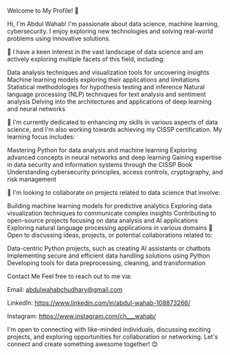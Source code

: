 Welcome to My Profile! 👋

Hi, I'm Abdul Wahab! I'm passionate about  data science, machine learning, cybersecurity. I enjoy exploring new technologies and solving real-world problems using innovative solutions.

👀 I have a keen interest in the vast landscape of data science and am actively exploring multiple facets of this field, including:

Data analysis techniques and visualization tools for uncovering insights Machine learning models 
exploring their applications and limitations Statistical methodologies for hypothesis testing and inference
Natural language processing (NLP) techniques for text analysis and sentiment analysis 
Delving into the architectures and applications of deep learning and neural networks


🌱 I'm currently dedicated to enhancing my skills in various aspects of data science, and I'm also working towards achieving my CISSP certification. My learning focus includes:

Mastering Python for data analysis and machine learning
Exploring advanced concepts in neural networks and deep learning
Gaining expertise in data security and information systems through the CISSP Book
Understanding cybersecurity principles, access controls, cryptography, and risk management


💞️ I'm looking to collaborate on projects related to data science that involve:

Building machine learning models for predictive analytics
Exploring data visualization techniques to communicate complex insights
Contributing to open-source projects focusing on data analysis and AI applications
Exploring natural language processing applications in various domains
🤝 Open to discussing ideas, projects, or potential collaborations related to:

Data-centric Python projects, such as creating AI assistants or chatbots
Implementing secure and efficient data handling solutions using Python
Developing tools for data preprocessing, cleaning, and transformation

Contact Me
Feel free to reach out to me via:

Email: abdulwahabchudhary@gmail.com

LinkedIn: https://www.linkedin.com/in/abdul-wahab-108873266/

Instagram: https://www.instagram.com/ch___wahab/

I'm open to connecting with like-minded individuals, discussing exciting projects, and exploring opportunities for collaboration or networking. Let's connect and create something awesome together! 😊

